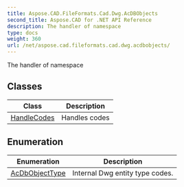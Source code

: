 ```yaml
---
title: Aspose.CAD.FileFormats.Cad.Dwg.AcDBObjects
second_title: Aspose.CAD for .NET API Reference
description: The handler of namespace
type: docs
weight: 360
url: /net/aspose.cad.fileformats.cad.dwg.acdbobjects/
---
```

The handler of namespace

## Classes

| Class | Description |
| --- | --- |
| [HandleCodes](./handlecodes/) | Handles codes |
## Enumeration

| Enumeration | Description |
| --- | --- |
| [AcDbObjectType](./acdbobjecttype/) | Internal Dwg entity type codes. |


